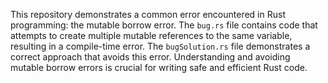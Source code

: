 This repository demonstrates a common error encountered in Rust programming: the mutable borrow error.  The `bug.rs` file contains code that attempts to create multiple mutable references to the same variable, resulting in a compile-time error. The `bugSolution.rs` file demonstrates a correct approach that avoids this error.  Understanding and avoiding mutable borrow errors is crucial for writing safe and efficient Rust code.